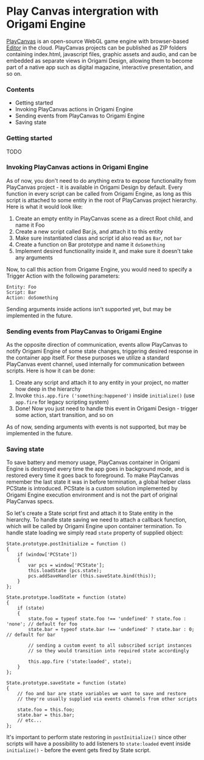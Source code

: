 # Play Canvas intergration with Origami Engine

[PlayCanvas](https://github.com/playcanvas/engine) is an open-source WebGL game engine with browser-based [Editor](https://playcanvas.com/) in the cloud. PlayCanvas projects can be published as ZIP folders containing index.html, javascript files, graphic assets and audio, and can be embedded as separate views in Origami Design, allowing them to become part of a native app such as digital magazine, interactive presentation, and so on.

### Contents
- Getting started
- Invoking PlayCanvas actions in Origami Engine
- Sending events from PlayCanvas to Origami Engine
- Saving state

### Getting started
TODO

### Invoking PlayCanvas actions in Origami Engine
As of now, you don't need to do anything extra to expose functionality from PlayCanvas project - it is available in Origami Design by default. Every function in every script can be called from Origami Engine, as long as this script is attached to some entity in the root of PlayCanvas project hierarchy. Here is what it would look like:

1. Create an empty entity in PlayCanvas scene as a direct Root child, and name it Foo
2. Create a new script called Bar.js, and attach it to this entity
3. Make sure instantiated class and script id also read as `Bar`, not `bar`
4. Create a function on Bar prototype and name it `doSomething`
5. Implement desired functionality inside it, and make sure it doesn't take any arguments

Now, to call this action from Origame Engine, you would need to specify a Trigger Action with the following parameters:
```
Entity: Foo
Script: Bar
Action: doSomething
```
Sending arguments inside actions isn't supported yet, but may be implemented in the future.

### Sending events from PlayCanvas to Origami Engine
As the opposite direction of communication, events allow PlayCanvas to notify Origami Engine of some state changes, triggering desired response in the container app itself. For these purposes we utilize a standard PlayCanvas event channel, used internally for communication between scripts. Here is how it can be done:

1. Create any script and attach it to any entity in your project, no matter how deep in the hierarchy
2. Invoke `this.app.fire ('something:happened')` inside `initialize()` (use `app.fire` for legacy scripting system)
3. Done! Now you just need to handle this event in Origami Design - trigger some action, start transition, and so on

As of now, sending arguments with events is not supported, but may be implemented in the future.

### Saving state
To save battery and memory usage, PlayCanvas container in Origami Engine is destroyed every time the app goes in background mode, and is restored every time it goes back to foreground. To make PlayCanvas remember the last state it was in before termination, a global helper class PCState is introduced. PCState is a custom solution implemented by Origami Engine execution environment and is not the part of original PlayCanvas specs.

So let's create a State script first and attach it to State entity in the hierarchy. To handle state saving we need to attach a callback function, which will be called by Origami Engine upon container termination. To handle state loading we simply read `state` property of supplied object:
```
State.prototype.postInitialize = function ()
{
    if (window['PCState'])
    {
        var pcs = window['PCState'];
        this.loadState (pcs.state);
        pcs.addSaveHandler (this.saveState.bind(this));
    }
};

State.prototype.loadState = function (state)
{
    if (state)
    {
        state.foo = typeof state.foo !== 'undefined' ? state.foo : 'none'; // default for foo
        state.bar = typeof state.bar !== 'undefined' ? state.bar : 0; // default for bar

        // sending a custom event to all subscribed script instances
        // so they would transition into required state accordingly
        
        this.app.fire ('state:loaded', state);
    }   
};

State.prototype.saveState = function (state)
{
    // foo and bar are state variables we want to save and restore
    // they're usually supplied via events channels from other scripts

    state.foo = this.foo;
    state.bar = this.bar;
    // etc...
};
```
It's important to perform state restoring in `postInitialize()` since other scripts will have a possibility to add listeners to `state:loaded` event inside `initialize()` - before the event gets fired by State script.






